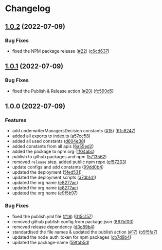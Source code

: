 # Changelog

## [1.0.2](https://github.com/UK-Export-Finance/dtfs-constants/compare/v1.0.1...v1.0.2) (2022-07-09)


### Bug Fixes

* fixed the NPM package release ([#22](https://github.com/UK-Export-Finance/dtfs-constants/issues/22)) ([c6cd637](https://github.com/UK-Export-Finance/dtfs-constants/commit/c6cd637f7bffeb1f9b5fb866dd856f78c68e2074))

## [1.0.1](https://github.com/UK-Export-Finance/dtfs-constants/compare/v1.0.0...v1.0.1) (2022-07-09)


### Bug Fixes

* fixed the Publish & Release action ([#20](https://github.com/UK-Export-Finance/dtfs-constants/issues/20)) ([fc590d5](https://github.com/UK-Export-Finance/dtfs-constants/commit/fc590d50b4447a4080ad457d15d187dff766750e))

## 1.0.0 (2022-07-09)


### Features

* add underwriterManagersDecision constants ([#15](https://github.com/UK-Export-Finance/dtfs-constants/issues/15)) ([61c8247](https://github.com/UK-Export-Finance/dtfs-constants/commit/61c82473f6dfe96fa1fa4a06d05d14f7073c715e))
* added all exports to index.ts ([a57cc58](https://github.com/UK-Export-Finance/dtfs-constants/commit/a57cc583bff26a747935d2e960988f4e046b5ebf))
* added all used constants ([d604e38](https://github.com/UK-Export-Finance/dtfs-constants/commit/d604e38e5075e078ef5ef72826f45c5b55621479))
* added constants from all apis ([6a55ed2](https://github.com/UK-Export-Finance/dtfs-constants/commit/6a55ed23feb2ad4d9991b983c32dcc4ff9cc6b56))
* added the package to npm org ([1f04abc](https://github.com/UK-Export-Finance/dtfs-constants/commit/1f04abc15fdaa7f4e52ae9417ea15c70a0ddb202))
* publish to github packages and npm ([5713562](https://github.com/UK-Export-Finance/dtfs-constants/commit/571356266a3b8d2c56cb13f6ca44092f769b0c90))
* removed `release` step. added public npm repo ([cf57203](https://github.com/UK-Export-Finance/dtfs-constants/commit/cf572035e94bea2a91bef78e102301b6d40d9471))
* update configs and add constants ([99dd0b4](https://github.com/UK-Export-Finance/dtfs-constants/commit/99dd0b4fe9960be08d511858736f10c4d46c51c7))
* updated the deployment ([5fed531](https://github.com/UK-Export-Finance/dtfs-constants/commit/5fed5317cdacd57ce051c279d6ecf0ff58f25304))
* updated the deployment scripts ([a7db1d1](https://github.com/UK-Export-Finance/dtfs-constants/commit/a7db1d150b3ba8715ca2a8686e00841101df5879))
* updated the org name ([e8277ac](https://github.com/UK-Export-Finance/dtfs-constants/commit/e8277ace9a08192ed95e3e02116fdde40fdce7f0))
* updated the org name ([e8277ac](https://github.com/UK-Export-Finance/dtfs-constants/commit/e8277ace9a08192ed95e3e02116fdde40fdce7f0))
* updated the org name ([e9f5b97](https://github.com/UK-Export-Finance/dtfs-constants/commit/e9f5b97d1e038bb7d145ddb66866ad0562b19735))


### Bug Fixes

* fixed the publish.yml file ([#18](https://github.com/UK-Export-Finance/dtfs-constants/issues/18)) ([015c157](https://github.com/UK-Export-Finance/dtfs-constants/commit/015c157463c096f057b377c16532c17348dc029a))
* removed github publish config from package.json ([867bf00](https://github.com/UK-Export-Finance/dtfs-constants/commit/867bf00b9b60b74c0dfca442938d4991d1a5baeb))
* removed release dependency ([d3c89b4](https://github.com/UK-Export-Finance/dtfs-constants/commit/d3c89b48206160a61c8d3dcdb009aae14ba842a6))
* standardised the file names & updated the publish action ([#17](https://github.com/UK-Export-Finance/dtfs-constants/issues/17)) ([b5f5fa7](https://github.com/UK-Export-Finance/dtfs-constants/commit/b5f5fa79b9de5f4b8b444fee6692e829e08577f6))
* updated the node_auth_token for npm packages ([cb7d9b4](https://github.com/UK-Export-Finance/dtfs-constants/commit/cb7d9b46ea8e6d7264b4b4b976cc486c7a7db97d))
* updated the package-name ([59fbb5d](https://github.com/UK-Export-Finance/dtfs-constants/commit/59fbb5da94ba572cb2d21f6c173911a5e98e92c8))
